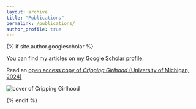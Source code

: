 ```yaml
---
layout: archive
title: "Publications"
permalink: /publications/
author_profile: true
---
```


{% if site.author.googlescholar %}
  <div class="wordwrap">You can find my articles on <a href="{{site.author.googlescholar}}">my Google Scholar profile</a>.</div>

Read an [open access copy of *Cripping Girlhood* (University of Michigan, 2024)](https://doi.org/10.3998/mpub.12769443)

![cover of Cripping Girlhood](https://press.umich.edu/var/site/storage/images/university-of-michigan-press/books/c/cripping-girlhood2/9780472076741_cover/4924170-1-eng-CA/9780472076741_cover1_rb_modalcover.jpg) 

{% endif %}

